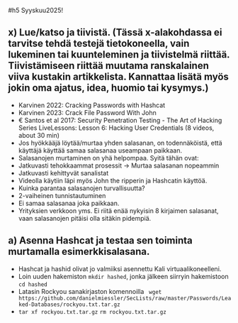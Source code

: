 #h5 Syyskuu2025!

## x) Lue/katso ja tiivistä. (Tässä x-alakohdassa ei tarvitse tehdä testejä tietokoneella, vain lukeminen tai kuunteleminen ja tiivistelmä riittää. Tiivistämiseen riittää muutama ranskalainen viiva kustakin artikkelista. Kannattaa lisätä myös jokin oma ajatus, idea, huomio tai kysymys.)
- Karvinen 2022: Cracking Passwords with Hashcat
- Karvinen 2023: Crack File Password With John
- € Santos et al 2017: Security Penetration Testing - The Art of Hacking Series LiveLessons: Lesson 6: Hacking User Credentials (8 videos, about 30 min)
- Jos hyökkääjä löytää/murtaa yhden salasanan, on todennäköistä, että käyttäjä käyttää samaa salasanaa useampaan paikkaan.
- Salasanojen murtaminen on yhä helpompaa. Syitä tähän ovat:
- Jatkuvasti tehokkaammat prosessit -> Murtaa salasanan nopeammin
- Jatkuvasti kehittyvät sanalistat
- Videolla käytiin läpi myös John the ripperin ja Hashcatin käyttöä.
- Kuinka parantaa salasanojen turvallisuutta?
- 2-vaiheinen tunnistautuminen
- Ei samaa salasanaa joka paikkaan.
- Yrityksien verkkoon yms. Ei riitä enää nykyisin 8 kirjaimen salasanat, vaan salasanojen pitäisi olla sitäkin pidempiä.


## a) Asenna Hashcat ja testaa sen toiminta murtamalla esimerkkisalasana.

- Hashcat ja hashid olivat jo valmiiksi asennettu Kali virtuaalikoneelleni.
- Loin uuden hakemiston `mkdir hashed`, jonka jälkeen siirryin hakemistoon `cd hashed`
- Latasin Rockyou sanakirjaston komennoilla ` wget https://github.com/danielmiessler/SecLists/raw/master/Passwords/Leaked-Databases/rockyou.txt.tar.gz`
- `tar xf rockyou.txt.tar.gz`
`rm rockyou.txt.tar.gz`


















